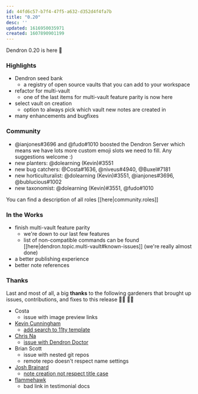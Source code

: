 ```yaml
---
id: 44fd6c57-b7f4-47f5-a632-d352d4f4fa7b
title: "0.20"
desc: ''
updated: 1616950035971
created: 1607890901199
---
```

Dendron 0.20 is here 🌱

### Highlights

- Dendron seed bank
  - a registry of open source vaults that you can add to your workspace
- refactor for multi-vault
  - one of the last items for multi-vault feature parity is now here
- select vault on creation 
  - option to always pick which vault new notes are created in
- many enhancements and bugfixes

### Community

- @ianjones#3696 and @fudo#1010 boosted the Dendron Server which means we have lots more custom emoji slots we need to fill. Any suggestions welcome :)
- new planters: @dolearning (Kevin)#3551
- new bug catchers: @Costa#1636, @niveus#4940, @Buxel#7181 
- new horticulturalist: @dolearning (Kevin)#3551, @ianjones#3696, @bublucious#1002 
- new taxonomist: @dolearning (Kevin)#3551, @fudo#1010 

You can find a description of all roles [[here|community.roles]]

### In the Works

- finish multi-vault feature parity 
  - we're down to our last few features
  - list of non-compatible commands can be found [[here|dendron.topic.multi-vault#known-issues]] (we're really almost done)
- a better publishing experience
- better note references 

### Thanks

Last and most of all, a big **thanks** to the following gardeners that brought up issues, contributions, and fixes to this release 👨‍🌾 👩‍🌾

- Costa
  - issue with image preview links 
- [Kevin Cunningham](https://github.com/doingandlearning)
  - [add search to 11ty template](https://github.com/dendronhq/dendron-11ty/pull/5)
- [Chris Na](https://github.com/buxel)
  - [issue with Dendron Doctor](https://github.com/dendronhq/dendron/issues/400)
- Brian Scott
  - issue with nested git repos
  - remote repo doesn't respect name settings
- [Josh Brainard](https://github.com/brainjos)
  - [note creation not respect title case](https://github.com/dendronhq/dendron/pull/404)
- [flammehawk](https://github.com/flammehawk)
  - bad link in testimonial docs
